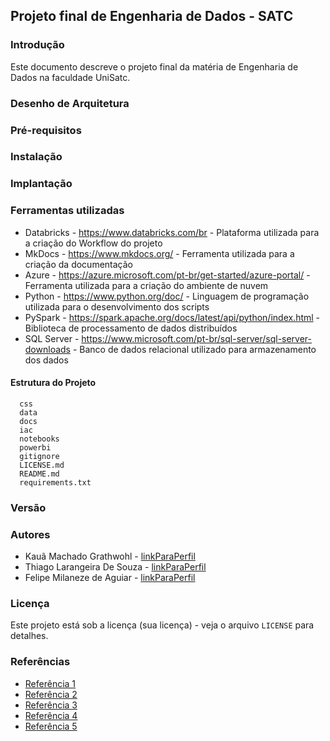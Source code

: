 ## Projeto final de Engenharia de Dados - SATC


### Introdução

Este documento descreve o projeto final da matéria de Engenharia de Dados na faculdade UniSatc.


### Desenho de Arquitetura



### Pré-requisitos



### Instalação



### Implantação



### Ferramentas utilizadas

- Databricks - https://www.databricks.com/br - Plataforma utilizada para a criação do Workflow do projeto
- MkDocs - https://www.mkdocs.org/ - Ferramenta utilizada para a criação da documentação
- Azure - https://azure.microsoft.com/pt-br/get-started/azure-portal/ - Ferramenta utilizada para a criação do ambiente de nuvem
- Python - https://www.python.org/doc/ - Linguagem de programação utilizada para o desenvolvimento dos scripts
- PySpark - https://spark.apache.org/docs/latest/api/python/index.html - Biblioteca de processamento de dados distribuídos
- SQL Server - https://www.microsoft.com/pt-br/sql-server/sql-server-downloads - Banco de dados relacional utilizado para armazenamento dos dados


#### **Estrutura do Projeto**

```
  css
  data
  docs
  iac
  notebooks
  powerbi
  gitignore
  LICENSE.md
  README.md
  requirements.txt
```


### Versão


### Autores

- Kauã Machado Grathwohl - [linkParaPerfil](https://github.com/KauaGrathwohl)
- Thiago Larangeira De Souza - [linkParaPerfil](https://github.com/thiagolarangeiras)
- Felipe Milaneze de Aguiar - [linkParaPerfil](https://github.com/phillCD)


### Licença

Este projeto está sob a licença (sua licença) - veja o arquivo `LICENSE` para detalhes.


### Referências

- [Referência 1](https://www.python.org/doc/)
- [Referência 2](https://learn.microsoft.com/en-us/azure/)
- [Referência 3](https://docs.databricks.com/en/index.html)
- [Referência 4](https://www.mkdocs.org/)
- [Referência 5](https://spark.apache.org/docs/latest/api/python/index.html)